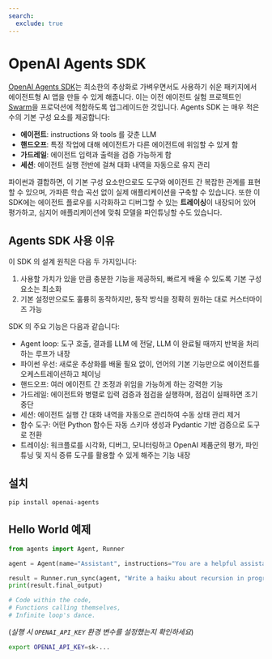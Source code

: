 ```yaml
---
search:
  exclude: true
---
```

# OpenAI Agents SDK

[OpenAI Agents SDK](https://github.com/openai/openai-agents-python)는 최소한의 추상화로 가벼우면서도 사용하기 쉬운 패키지에서 에이전트형 AI 앱을 만들 수 있게 해줍니다. 이는 이전 에이전트 실험 프로젝트인 [Swarm](https://github.com/openai/swarm/tree/main)을 프로덕션에 적합하도록 업그레이드한 것입니다. Agents SDK 는 매우 적은 수의 기본 구성 요소를 제공합니다:

- **에이전트**: instructions 와 tools 를 갖춘 LLM
- **핸드오프**: 특정 작업에 대해 에이전트가 다른 에이전트에 위임할 수 있게 함
- **가드레일**: 에이전트 입력과 출력을 검증 가능하게 함
- **세션**: 에이전트 실행 전반에 걸쳐 대화 내역을 자동으로 유지 관리

파이썬과 결합하면, 이 기본 구성 요소만으로도 도구와 에이전트 간 복잡한 관계를 표현할 수 있으며, 가파른 학습 곡선 없이 실제 애플리케이션을 구축할 수 있습니다. 또한 이 SDK에는 에이전트 플로우를 시각화하고 디버그할 수 있는 **트레이싱**이 내장되어 있어 평가하고, 심지어 애플리케이션에 맞춰 모델을 파인튜닝할 수도 있습니다.

## Agents SDK 사용 이유

이 SDK 의 설계 원칙은 다음 두 가지입니다:

1. 사용할 가치가 있을 만큼 충분한 기능을 제공하되, 빠르게 배울 수 있도록 기본 구성 요소는 최소화
2. 기본 설정만으로도 훌륭히 동작하지만, 동작 방식을 정확히 원하는 대로 커스터마이즈 가능

SDK 의 주요 기능은 다음과 같습니다:

- Agent loop: 도구 호출, 결과를 LLM 에 전달, LLM 이 완료될 때까지 반복을 처리하는 루프가 내장
- 파이썬 우선: 새로운 추상화를 배울 필요 없이, 언어의 기본 기능만으로 에이전트를 오케스트레이션하고 체이닝
- 핸드오프: 여러 에이전트 간 조정과 위임을 가능하게 하는 강력한 기능
- 가드레일: 에이전트와 병렬로 입력 검증과 점검을 실행하며, 점검이 실패하면 조기 중단
- 세션: 에이전트 실행 간 대화 내역을 자동으로 관리하여 수동 상태 관리 제거
- 함수 도구: 어떤 Python 함수든 자동 스키마 생성과 Pydantic 기반 검증으로 도구로 전환
- 트레이싱: 워크플로를 시각화, 디버그, 모니터링하고 OpenAI 제품군의 평가, 파인튜닝 및 지식 증류 도구를 활용할 수 있게 해주는 기능 내장

## 설치

```bash
pip install openai-agents
```

## Hello World 예제

```python
from agents import Agent, Runner

agent = Agent(name="Assistant", instructions="You are a helpful assistant")

result = Runner.run_sync(agent, "Write a haiku about recursion in programming.")
print(result.final_output)

# Code within the code,
# Functions calling themselves,
# Infinite loop's dance.
```

(_실행 시 `OPENAI_API_KEY` 환경 변수를 설정했는지 확인하세요_)

```bash
export OPENAI_API_KEY=sk-...
```
